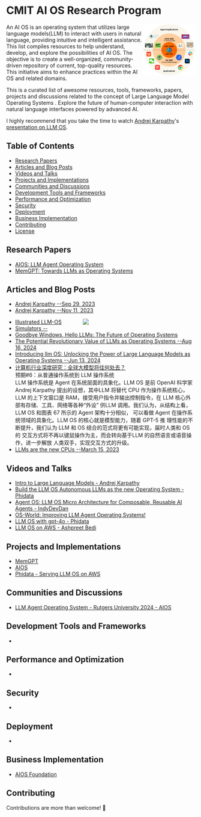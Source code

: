 # CMIT AI OS Research Program
<img src="CMIT-AIOS.png" align="right" width="140">

An AI OS is an operating system that utilizes large language models(LLM) to interact with users in natural language, providing intuitive and intelligent assistance. This list compiles resources to help understand, develop, and explore the possibilities of AI OS. The objective is to create a well-organized, community-driven repository of current, top-quality resources. This initiative aims to enhance practices within the AI OS and related domains. 

This is a curated list of awesome resources, tools, frameworks, papers, projects and discussions related to the concept of Large Language Model Operating Systems . Explore the future of human-computer interaction with natural language interfaces powered by advanced AI.


I highly recommend that you take the time to watch [Andrej Karpathy](https://github.com/karpathy)'s [presentation on LLM OS](https://youtu.be/zjkBMFhNj_g?feature=shared&t=2536).

## Table of Contents
- [Research Papers](#research-papers)
- [Articles and Blog Posts](#articles-and-blog-posts)
- [Videos and Talks](#videos-and-talks)
- [Projects and Implementations](#projects-and-implementations)
- [Communities and Discussions](#communities-and-discussions)
- [Development Tools and Frameworks](#development-tools-and-frameworks)
- [Performance and Optimization](#performance-and-optimization)
- [Security](#security)
- [Deployment](#deployment)
- [Business Implementation](#business-implementation)
- [Contributing](#contributing)
- [License](#license)

## Research Papers
- [AIOS: LLM Agent Operating System](https://arxiv.org/abs/2403.16971)
- [MemGPT: Towards LLMs as Operating Systems](https://arxiv.org/abs/2310.08560)

## Articles and Blog Posts
- [Andrej Karpathy --Sep 29, 2023](https://x.com/karpathy/status/1707437820045062561)
- [Andrej Karpathy --Nov 11, 2023](https://twitter.com/karpathy/status/1723140519554105733)
<img src="https://pbs.twimg.com/media/F-nOa_rboAAqe0o?format=png" align="right" width="300">

- [Illustrated LLM-OS](https://huggingface.co/blog/shivance/illustrated-llm-os)
- [Simulators --](https://www.lesswrong.com/posts/vJFdjigzmcXMhNTsx/simulators)
- [Goodbye Windows, Hello LLMs: The Future of Operating Systems](https://medium.com/@ronaldmannak/goodbye-windows-hello-llms-the-future-of-operating-systems-7ba61ea03e8d)
- [The Potential Revolutionary Value of LLMs as Operating Systems --Aug 16, 2024](https://medium.com/codex/the-potential-revolutionary-value-of-llms-as-operating-systems-74703ce46a5b)
- [Introducing llm OS: Unlocking the Power of Large Language Models as Operating Systems --Jun 13, 2024](https://medium.com/@honeyricky1m3/introducing-llm-os-unlocking-the-power-of-large-language-models-as-operating-systems-54274d0d8474)
- [计算机行业深度研究：全球大模型将往何处去？](https://finance.sina.com.cn/stock/stockzmt/2024-09-01/doc-incmscve4863669.shtml)<br>
预期#6：从普通操作系统到 LLM 操作系统  
LLM 操作系统是 Agent 在系统层面的具象化。LLM OS 是前 OpenAI 科学家 Andrej Karpathy 提出的设想，其中LLM 将替代 CPU 作为操作系统核心，LLM 的上下文窗口是 RAM，接受用户指令并输出控制指令，在 LLM 核心外部有存储、工具、网络等各种“外设” 供LLM 调用。我们认为，从结构上看，LLM OS 和图表 67 所示的 Agent 架构十分相似， 可以看做 Agent 在操作系统领域的具象化。LLM OS 的核心就是模型能力，随着 GPT-5 推 理性能的不断提升，我们认为 LLM 和 OS 结合的范式将更有可能实现，届时人类和 OS 的 交互方式将不再以键鼠操作为主，而会转向基于LLM 的自然语言或语音操作，进一步解放 人类双手，实现交互方式的升级。
- [LLMs are the new CPUs --March 15, 2023](https://every.to/divinations/llms-are-the-new-cpus?sid=26026)

## Videos and Talks
- [Intro to Large Language Models - Andrej Karpathy](https://www.youtube.com/watch?v=zjkBMFhNj_g)
- [Build the LLM OS Autonomous LLMs as the new Operating System - Phidata](https://www.youtube.com/watch?v=YMZm7LdGQp8)
- [Agent OS: LLM OS Micro Architecture for Composable, Reusable AI Agents - IndyDevDan](https://www.youtube.com/watch?v=8wSH4XukcH8)
- [OS-World: Improving LLM Agent Operating Systems!](https://www.youtube.com/watch?v=zm1_Huwb26I)
- [LLM OS with gpt-4o - Phidata](https://www.youtube.com/watch?v=6g2KLvwHZlU)
- [LLM OS on AWS - Ashpreet Bedi](https://x.com/ashpreetbedi/status/1797320918274068700)

## Projects and Implementations
- [MemGPT](https://github.com/cpacker/MemGPT)
- [AIOS](https://github.com/agiresearch/AIOS)
- [Phidata - Serving LLM OS on AWS](https://docs.phidata.com/templates/llm-os/run-local)

## Communities and Discussions
- [LLM Agent Operating System - Rutgers University 2024 - AIOS](https://www.reddit.com/r/LocalLLaMA/comments/1bod1jt/llm_agent_operating_system_rutgers_university/)

## Development Tools and Frameworks
- 

## Performance and Optimization
- 

## Security
- 

## Deployment
-

## Business Implementation
- [AIOS Foundation](http://aios.foundation/)

## Contributing
Contributions are more than welcome! 🌟
